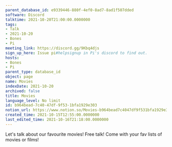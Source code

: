 ```yaml
---
parent_database_id: e9339446-880f-4ef0-8ad7-8ad1f507dded
software: Discord
talktime: 2021-10-20T21:00:00.0000000
tags:
- Talk
- 2021-10-20
- Bones
- Pi
meeting_link: https://discord.gg/9Kbq4djs
sign_up_here: Issue pi#helpsignup in Pi's discord to find out.
hosts:
- Bones
- Pi
parent_type: database_id
object: page
name: Movies
indexDate: 2021-10-20
archived: false
title: Movies
language_level: No limit
id: b964bead-7c40-47df-9f53-1bfa1929e303
notion_url: https://www.notion.so/Movies-b964bead7c4047df9f531bfa1929e303
created_time: 2021-10-15T12:55:00.0000000
last_edited_time: 2021-10-16T21:18:00.0000000
---
```


Let's talk about our favourite movies!
Free talk! Come with your fav lists of movies or films!


